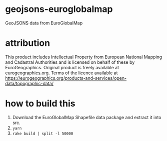 # geojsons-euroglobalmap
GeoJSONS data from EuroGlobalMap

# attribution
This product includes Intellectual Property from European National Mapping and Cadastral Authorities and is licensed on behalf of these by EuroGeographics. Original product is freely available at eurogeographics.org. Terms of the licence available at https://eurogeographics.org/products-and-services/open-data/topographic-data/

# how to build this
1. Download the EuroGlobalMap Shapefile data package and extract it into src.
2. `yarn`
3. `rake build | split -l 50000`

